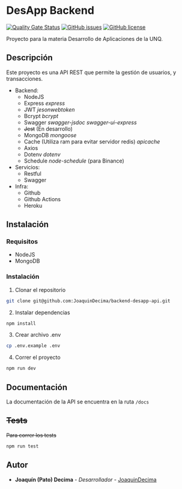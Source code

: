 # DesApp Backend

[![Quality Gate Status](https://sonarcloud.io/api/project_badges/measure?project=JoaquinDecima_backend-desapp-api&metric=alert_status)](https://sonarcloud.io/summary/new_code?id=JoaquinDecima_backend-desapp-api)
[![GitHub issues](https://img.shields.io/github/issues/JoaquinDecima/backend-desapp-api?style=for-the-badge)](https://github.com/JoaquinDecima/backend-desapp-api/issues)
[![GitHub license](https://img.shields.io/github/license/JoaquinDecima/backend-desapp-api?style=for-the-badge)](https://github.com/JoaquinDecima/backend-desapp-api)

Proyecto para la materia Desarrollo de Aplicaciones de la UNQ.

## Descripción

Este proyecto es una API REST que permite la gestión de usuarios, y transacciones.

* Backend: 
    * NodeJS
    * Express _express_
    * JWT _jesonwebtoken_
    * Bcrypt _bcrypt_
    * Swagger _swagger-jsdoc_ _swagger-ui-express_
    * ~~Jest~~ (En desarrollo)
    * MongoDB _mongoose_
    * Cache (Utiliza ram para evitar servidor redis) _apicache_
    * Axios
    * Dotenv _dotenv_
    * Schedule _node-schedule_ (para Binance)
* Servicios: 
    * Restful
    * Swagger
* Infra: 
    * Github
    * Github Actions
    * Heroku

## Instalación

### Requisitos

* NodeJS
* MongoDB

### Instalación

1. Clonar el repositorio

```bash
git clone git@github.com:JoaquinDecima/backend-desapp-api.git
```

2. Instalar dependencias

```bash
npm install
```

3. Crear archivo .env

```bash
cp .env.example .env
```

4. Correr el proyecto

```bash
npm run dev
```

## Documentación

La documentación de la API se encuentra en la ruta `/docs`

## ~~Tests~~

~~Para correr los tests~~

```bash
npm run test
```


## Autor

* **Joaquín (Pato) Decima** - *Desarrollador* - [JoaquinDecima]

[JoaquinDecima]: https://joaquindecima.ml/

